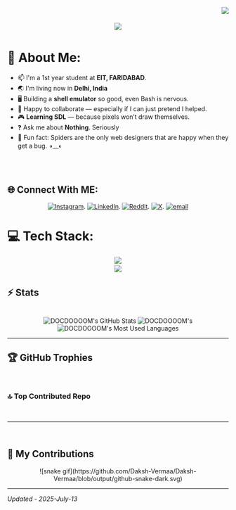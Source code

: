 <p><img align="right" src="https://komarev.com/ghpvc/?username=DOCDOOOOM&color=blue&style=plastic" /></p>


<h1 align="center">
<img src="https://readme-typing-svg.herokuapp.com?font=Fira+Code&amp;weight=500&amp;size=30&amp;letterSpacing=1px&amp;duration=3000&amp;pause=1000&amp;color=36BCF7&amp;center=true&amp;vCenter=true&amp;width=500&amp;height=80&amp;lines=Hello+There!+%F0%9F%91%8B%F0%9F%8F%BB;I'm+Daksh+Verma!;" />
</h1 align="center">


<h1 id="-about-me-">💫 About Me:</h1>
<div>
<ul>
<li>📫 I&#39;m a 1st year student at <strong>EIT, FARIDABAD</strong>.</li>
<li>🌏 I&#39;m living now in <strong>Delhi, India</strong></li>
<li>🖥️ Building a <strong>shell emulator</strong> so good, even Bash is nervous.</li>
<li>🤝 Happy to collaborate — especially if I can just pretend I helped.</li>
<li>🎮 <strong>Learning SDL</strong> — because pixels won’t draw themselves.</li>
<li>❓ Ask me about <strong>Nothing</strong>. Seriously</li>
<li>🧠 Fun fact: Spiders are the only web designers that are happy when they get a bug. ◑﹏◐</li>
</ul>
    </div>

    
<p><br><br></p>
<h2 id="-connect-with-me-">🌐 Connect With ME:</h2>
<div align="center">
<p><a href="https://instagram.com/dumb.drixx"><img src="https://img.shields.io/badge/Instagram-%23E4405F.svg?logo=Instagram&amp;logoColor=white" alt="Instagram"></a>.
<a href="https://linkedin.com/in/daksh-verma-76b865372"><img src="https://img.shields.io/badge/LinkedIn-%230077B5.svg?logo=linkedin&amp;logoColor=white" alt="LinkedIn"></a>.
<a href="https://reddit.com/user/Positive-Direction66"><img src="https://img.shields.io/badge/Reddit-%23FF4500.svg?logo=Reddit&amp;logoColor=white" alt="Reddit"></a>.
<a href="https://x.com/DakshVermaaaaa"><img src="https://img.shields.io/badge/X-black.svg?logo=X&amp;logoColor=white" alt="X"></a>.
<a href="mailto:dakshr117@gmail.com"><img src="https://img.shields.io/badge/Email-D14836?logo=gmail&amp;logoColor=white" alt="email"></a> </p>
    </div>


<h1 id="-tech-stack-">💻 Tech Stack:</h1>
<div align="center">
    <img src="https://skillicons.dev/icons?i=html,css,vscode,github,git,powershell" /><br>
    <img src="https://skillicons.dev/icons?i=c,cs,cpp,python,javascript" /><br>
</div>


## ⚡️ Stats

<br>

<div align=center>
  <img width=390 src="https://github-readme-stats.vercel.app/api?username=DOCDOOOOM&theme=transparent&count_private=true&show_icons=true&rank_icon=github&locale=en" alt="DOCDOOOOM's GitHub Stats" />
  <img width=390 src="https://github-readme-streak-stats.herokuapp.com/?user=DOCDOOOOM&theme=transparent&count_private=true&border_radius=10&locale=en" alt="DOCDOOOOM's" />
  <img width=325 src="https://github-readme-stats.vercel.app/api/top-langs?username=DOCDOOOOM&theme=transparent&layout=donut&hide=css&langs_count=8&border_radius=10&show_icons=true&locale=en" alt="DOCDOOOOM's Most Used Languages" />
</div>

<hr>


<h2 id="-github-trophies">🏆 GitHub Trophies</h2>
<p><img src="https://github-profile-trophy.vercel.app/?username=DOCDOOOOM&amp;theme=radical&amp;no-frame=false&amp;no-bg=false&amp;margin-w=4" alt=""></p>
<h3 id="-top-contributed-repo">🔝 Top Contributed Repo</h3>
<p><img src="https://github-contributor-stats.vercel.app/api?username=DOCDOOOOM&amp;limit=5&amp;theme=dark&amp;combine_all_yearly_contributions=true" alt=""></p>
<hr>
<p><a href="https://visitcount.itsvg.in"><img src="https://visitcount.itsvg.in/api?id=DOCDOOOOM&amp;icon=5&amp;color=1" alt=""></a></p>

## 🐍 My Contributions

<div align="center">
![snake gif](https://github.com/Daksh-Vermaa/Daksh-Vermaa/blob/output/github-snake-dark.svg)
</div>

<hr>


*Updated - 2025-July-13*
